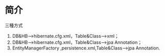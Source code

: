 # 简介

三種方式

1. DB&HB--&gt;hibernate.cfg.xml，Table&Class--&gt;xml；
2. DB&HB--&gt;hibernate.cfg.xml，Table&Class--&gt;jpa Annotation；
3. EntityManagerFactory ,persistence.xml,Table&Class--&gt;jpa Annotation.

